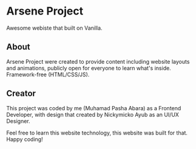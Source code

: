 # Arsene Project
Awesome webiste that built on Vanilla.

## About
Arsene Project were created to provide content including website layouts and animations, publicly open
for everyone to learn what's inside. Framework-free (HTML/CSS/JS).

## Creator
This project was coded by me (Muhamad Pasha Abara) as a Frontend Developer,
with design that created by Nickymicko Ayub as an UI/UX Designer.

Feel free to learn this website technology, this website was built for that.
Happy coding!
